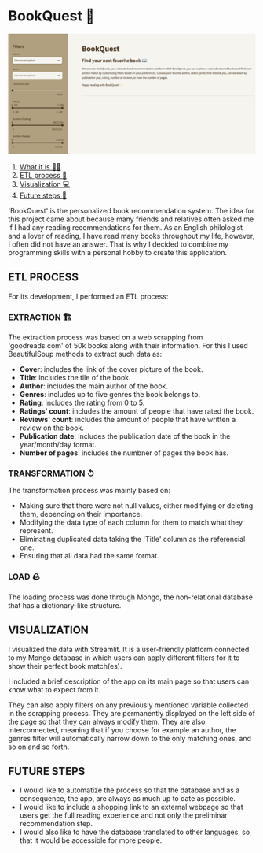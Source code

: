 # BookQuest 📖

![cover](images/bookquest_cover.png)

1. [What it is ✍🏻](#whatitis)
2. [ETL process 🔎](#etl)
3. [Visualization 💻](#vis)
4. [Future steps 🔮](#future)



<a name="whatitis"/>

'BookQuest' is the personalized book recommendation system. The idea for this project came about because many friends and relatives often asked me if I had any reading recommendations for them. As an English philologist and a lover of reading, I have read many books throughout my life, however, I often did not have an answer. That is why I decided to combine my programming skills with a personal hobby to create this application. 

<a name="etl"/>

## ETL PROCESS

For its development, I performed an ETL process:

### EXTRACTION 🏗️

The extraction process was based on a web scrapping from 'goodreads.com' of 50k books along with their information. For this I used BeautifulSoup methods to extract such data as:

- **Cover**: includes the link of the cover picture of the book. 
- **Title**: includes the tile of the book.
- **Author**: includes the main author of the book.
- **Genres**: includes up to five genres the book belongs to.
- **Rating**: includes the rating from 0 to 5.
- **Ratings' count**: includes the amount of people that have rated the book.
- **Reviews' count**: includes the amount of people that have written a review on the book.
- **Publication date**: includes the publication date of the book in the year/month/day format. 
- **Number of pages**: includes the numbner of pages the book has.

### TRANSFORMATION ↺

The transformation process was mainly based on: 

- Making sure that there were not null values, either modifying or deleting them, depending on their importance. 
- Modifying the data type of each column for them to match what they represent. 
- Eliminating duplicated data taking the 'Title' column as the referencial one.
- Ensuring that all data had the same format.

### LOAD 🪨

The loading process was done through Mongo, the non-relational database that has a dictionary-like structure. 


<a name="vis"/>

## VISUALIZATION

I visualized the data with Streamlit. It is a user-friendly platform connected to my Mongo database in which users can apply different filters for it to show their perfect book match(es). 

I included a brief description of the app on its main page so that users can know what to expect from it. 

They can also apply filters on any previously mentioned variable collected in the scrapping process. They are permanently displayed on the left side of the page so that they can always modify them. They are also interconnected, meaning that if you choose for example an author, the genres filter will automatically narrow down to the only matching ones, and so on and so forth. 

<a name="future"/>

## FUTURE STEPS 

- I would like to automatize the process so that the database and as a consequence, the app, are always as much up to date as possible. 
- I would like to include a shopping link to an external webpage so that users get the full reading experience and not only the preliminar recommendation step. 
- I would also like to have the database translated to other languages, so that it would be accessible for more people. 
